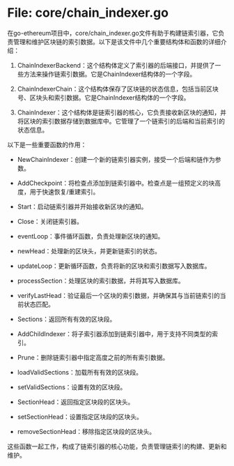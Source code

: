 # File: core/chain_indexer.go

在go-ethereum项目中，core/chain_indexer.go文件有助于构建链索引器，它负责管理和维护区块链的索引数据。以下是该文件中几个重要结构体和函数的详细介绍：

1. ChainIndexerBackend：这个结构体定义了索引器的后端接口，并提供了一些方法来操作链索引数据。它是ChainIndexer结构体的一个字段。

2. ChainIndexerChain：这个结构体保存了区块链的状态信息，包括当前区块号、区块头和索引数据。它是ChainIndexer结构体的一个字段。

3. ChainIndexer：这个结构体是链索引器的核心，它负责接收新区块的通知，并将区块的索引数据存储到数据库中。它管理了一个链索引的后端和当前索引的状态信息。

以下是一些重要函数的作用：

- NewChainIndexer：创建一个新的链索引器实例，接受一个后端和链作为参数。

- AddCheckpoint：将检查点添加到链索引器中。检查点是一组预定义的块高度，用于快速恢复/重建索引。

- Start：启动链索引器并开始接收新区块的通知。

- Close：关闭链索引器。

- eventLoop：事件循环函数，负责处理新区块的通知。

- newHead：处理新的区块头，并更新链索引的状态。

- updateLoop：更新循环函数，负责将新的区块和索引数据写入数据库。

- processSection：处理区块的索引数据，并将其写入数据库。

- verifyLastHead：验证最后一个区块的索引数据，并确保其与当前链索引的当前状态匹配。

- Sections：返回所有有效的区块段。

- AddChildIndexer：将子索引器添加到链索引器中，用于支持不同类型的索引。

- Prune：删除链索引器中指定高度之前的所有索引数据。

- loadValidSections：加载所有有效的区块段。

- setValidSections：设置有效的区块段。

- SectionHead：返回指定区块段的区块头。

- setSectionHead：设置指定区块段的区块头。

- removeSectionHead：移除指定区块段的区块头。

这些函数一起工作，构成了链索引器的核心功能，负责管理链索引的构建、更新和维护。

